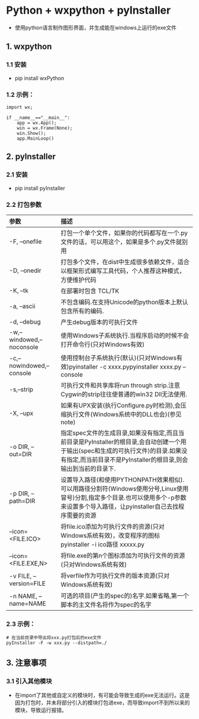 # Python + wxpython + pyInstaller
  * 使用python语言制作图形界面，并生成能在windows上运行的exe文件

## 1. wxpython

### 1.1 安装
  * pip install wxPython

### 1.2 示例：
```
import wx;

if __name__=="__main__":
    app = wx.App();
    win = wx.Frame(None);
    win.Show();
    app.MainLoop()

```

## 2. pyInstaller

### 2.1 安装
  * pip install pyInstaller

### 2.2 打包参数

|参数|描述|
|:--|:--|
|-F, –onefile|打包一个单个文件，如果你的代码都写在一个.py文件的话，可以用这个，如果是多个.py文件就别用|
|-D, –onedir|打包多个文件，在dist中生成很多依赖文件，适合以框架形式编写工具代码，个人推荐这种模式，方便维护代码|
|-K, –tk|在部署时包含 TCL/TK|
|-a, –ascii|不包含编码.在支持Unicode的python版本上默认包含所有的编码.|
|-d, –debug|产生debug版本的可执行文件|
|-w,–windowed,–noconsole|使用Windows子系统执行.当程序启动的时候不会打开命令行(只对Windows有效)|
|-c,–nowindowed,–console|使用控制台子系统执行(默认)(只对Windows有效)pyinstaller -c xxxx.pypyinstaller xxxx.py –console|
|-s,–strip|可执行文件和共享库将run through strip.注意Cygwin的strip往往使普通的win32 Dll无法使用.|
|-X, –upx|如果有UPX安装(执行Configure.py时检测),会压缩执行文件(Windows系统中的DLL也会)(参见note)|
|-o DIR, –out=DIR|指定spec文件的生成目录,如果没有指定,而且当前目录是PyInstaller的根目录,会自动创建一个用于输出(spec和生成的可执行文件)的目录.如果没有指定,而当前目录不是PyInstaller的根目录,则会输出到当前的目录下.|
|-p DIR, –path=DIR|设置导入路径(和使用PYTHONPATH效果相似).可以用路径分割符(Windows使用分号,Linux使用冒号)分割,指定多个目录.也可以使用多个-p参数来设置多个导入路径，让pyinstaller自己去找程序需要的资源|
|–icon=<FILE.ICO>|将file.ico添加为可执行文件的资源(只对Windows系统有效)，改变程序的图标 pyinstaller -i ico路径 xxxxx.py|
|–icon=<FILE.EXE,N>|将file.exe的第n个图标添加为可执行文件的资源(只对Windows系统有效)|
|-v FILE, –version=FILE|将verfile作为可执行文件的版本资源(只对Windows系统有效)|
|-n NAME, –name=NAME|可选的项目(产生的spec的)名字.如果省略,第一个脚本的主文件名将作为spec的名字|

### 2.3 示例：
```
# 在当前目录中导出将xxx.py打包后的exe文件
pyInstaller -F -w xxx.py --distpath=./
```

## 3. 注意事项

### 3.1 引入其他模块
  * 在import了其他或自定义的模块时，有可能会导致生成的exe无法运行。这是因为打包时，并未将部分引入的模块打包进exe，而导致import不到所以来的模块，导致运行报错。